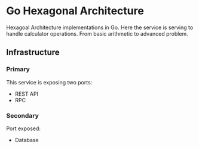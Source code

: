 # Go Hexagonal Architecture

Hexagoal Architecture implementations in Go. Here the service is serving to handle calculator operations. From basic arithmetic to advanced problem.

## Infrastructure

### Primary

This service is exposing two ports:

- REST API
- RPC

### Secondary

Port exposed:

- Database
